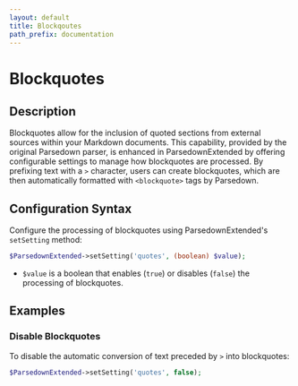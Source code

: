 ```yaml
---
layout: default
title: Blockqoutes
path_prefix: documentation
---
```


# Blockquotes

## Description

Blockquotes allow for the inclusion of quoted sections from external sources within your Markdown documents. This capability, provided by the original Parsedown parser, is enhanced in ParsedownExtended by offering configurable settings to manage how blockquotes are processed. By prefixing text with a `>` character, users can create blockquotes, which are then automatically formatted with `<blockquote>` tags by Parsedown.

## Configuration Syntax

Configure the processing of blockquotes using ParsedownExtended's `setSetting` method:

```php
$ParsedownExtended->setSetting('quotes', (boolean) $value);
```

- `$value` is a boolean that enables (`true`) or disables (`false`) the processing of blockquotes.

## Examples

### Disable Blockquotes

To disable the automatic conversion of text preceded by `>` into blockquotes:

```php
$ParsedownExtended->setSetting('quotes', false);
```
